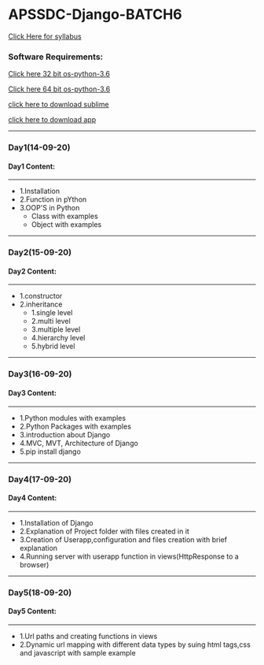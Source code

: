 # APSSDC-Django-BATCH6

[Click Here for syllabus](https://drive.google.com/file/d/1OnBUWHxKIa0ixTU8uKrWTGCE7HB3PbGl/view)


### Software Requirements:
[Click here 32 bit os-python-3.6 ](https://www.python.org/ftp/python/3.6.8/python-3.6.8.exe)
    
[Click here 64 bit os-python-3.6 ](https://www.python.org/ftp/python/3.6.8/python-3.6.8-amd64.exe)
    
[click here to download sublime ](https://download.sublimetext.com/Sublime%20Text%20Build%203211%20x64%20Setup.exe)

[click here to download app](https://play.google.com/store/apps/details?id=com.Slack&hl=en)
    
    
_____
### Day1(14-09-20)
#### Day1 Content:
_____
- 1.Installation
- 2.Function in pYthon 
- 3.OOP'S in Python
  - Class with examples
  - Object with examples
_____
### Day2(15-09-20)
#### Day2 Content:
_____
- 1.constructor
- 2.inheritance
    - 1.single level
    - 2.multi level
    - 3.multiple level
    - 4.hierarchy level
    - 5.hybrid level
 _____
### Day3(16-09-20)
#### Day3 Content:
_____
- 1.Python modules with examples
- 2.Python Packages with examples
- 3.introduction about Django
- 4.MVC, MVT, Architecture of Django
- 5.pip install django
______
### Day4(17-09-20)
#### Day4 Content:
______
- 1.Installation of Django
- 2.Explanation of Project folder with files created in it
- 3.Creation of Userapp,configuration and files creation with brief explanation
- 4.Running server with userapp function in views(HttpResponse to a browser)
______
### Day5(18-09-20)
#### Day5 Content:
______
- 1.Url paths and creating functions in views
- 2.Dynamic url mapping with different data types by suing html tags,css and javascript with sample example
